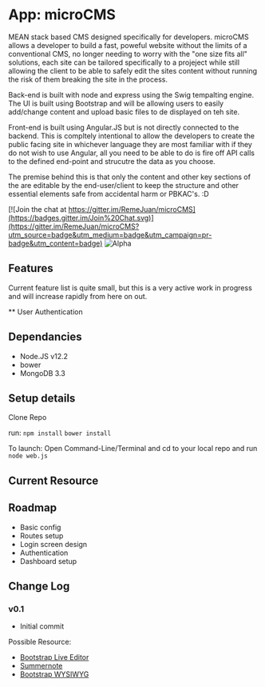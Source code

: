 # App: microCMS

MEAN stack based CMS designed specifically for developers. 
microCMS allows a developer to build a fast, poweful website without the limits
of a conventional CMS, no longer needing to worry with the "one size fits all"
solutions, each site can be tailored specifically to a projeject while still
allowing the client to be able to safely edit the sites content without running
the risk of them breaking the site in the process.

Back-end is built with node and express using the Swig tempalting engine.
The UI is built using Bootstrap and will be allowing users to easily add/change
content and upload basic files to de displayed on teh site.

Front-end is built using Angular.JS but is not directly connected to the backend.
This is compltely intentional to allow the developers to create the public 
facing site in whichever language they are most familiar with if they do not wish
to use Angular, all you need to be able to do is fire off API calls to the
defined end-point and strucutre the data as you choose.

The premise behind this is that only the content and other key sections of the
are editable by the end-user/client to keep the structure and other essential
elements safe from accidental harm or PBKAC's. :D

[![Join the chat at https://gitter.im/RemeJuan/microCMS](https://badges.gitter.im/Join%20Chat.svg)](https://gitter.im/RemeJuan/microCMS?utm_source=badge&utm_medium=badge&utm_campaign=pr-badge&utm_content=badge)
![Alpha](https://img.shields.io/badge/Status-Alpha-blue.svg)

## Features

Current feature list is quite small, but this is a very active work in progress
and will increase rapidly from here on out.

** User Authentication

## Dependancies

* Node.JS v12.2
* bower
* MongoDB 3.3

## Setup details

Clone Repo

run:
`npm install`
`bower install`

To launch:
Open Command-Line/Terminal and cd to your local repo and run `node web.js`

## Current Resource

## Roadmap
* Basic config
* Routes setup
* Login screen design
* Authentication
* Dashboard setup

## Change Log

### v0.1
* Initial commit

Possible Resource:

* [Bootstrap Live Editor](http://innovastudio.com/BootstrapLiveEditor/index.html)
* [Summernote](http://summernote.org/#/)
* [Bootstrap WYSIWYG](https://mindmup.github.io/bootstrap-wysiwyg/)